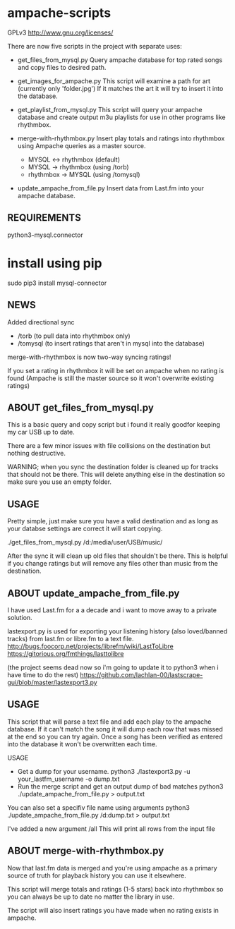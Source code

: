 # ampache-scripts
GPLv3 <http://www.gnu.org/licenses/>

There are now five scripts in the project with separate uses:

 * get_files_from_mysql.py
     Query ampache database for top rated songs and copy
     files to desired path.

 * get_images_for_ampache.py
     This script will examine a path for art (currently only 'folder.jpg')
     If it matches the art it will try to insert it into the database.

 * get_playlist_from_mysql.py
     This script will query your ampache database and create
     output m3u playlists for use in other programs like rhythmbox.

 * merge-with-rhythmbox.py
     Insert play totals and ratings into rhythmbox using
     Ampache queries as a master source.

     * MYSQL <-> rhythmbox (default)
     * MYSQL -> rhythmbox (using /torb)
     * rhythmbox -> MYSQL (using /tomysql)

 * update_ampache_from_file.py
     Insert data from Last.fm into your ampache database.


REQUIREMENTS
------------

python3-mysql.connector

# install using pip
sudo pip3 install mysql-connector

NEWS
----

Added  directional sync
 * /torb (to pull data into rhythmbox only)
 * /tomysql (to insert ratings that aren't in mysql into the database)

merge-with-rhythmbox is now two-way syncing ratings!

If you set a rating in rhythmbox it will be set on ampache when no rating is found
(Ampache is still the master source so it won't overwrite existing ratings)


ABOUT get_files_from_mysql.py
-----------------------------
This is a basic query and copy script but i found it really goodfor keeping my car USB up to date.

There are a few minor issues with file collisions on the destination but nothing destructive.

WARNING; when you sync the destination folder is cleaned up for tracks that should not be there.
This will delete anything else in the destination so make sure you use an empty folder.

USAGE
-----
Pretty simple, just make sure you have a valid destination and as long as your databse settings are correct it will start copying.

./get_files_from_mysql.py /d:/media/user/USB/music/

After the sync it will clean up old files that shouldn't be there.
This is helpful if you change ratings but will remove any files other than music from the destination.


ABOUT update_ampache_from_file.py
-------------------------
I have used Last.fm for a a decade and i want to move away to a private solution.

lastexport.py is used for exporting your listening history (also loved/banned tracks) from last.fm or libre.fm to a text file.
http://bugs.foocorp.net/projects/librefm/wiki/LastToLibre
https://gitorious.org/fmthings/lasttolibre

(the project seems dead now so i'm going to update it to python3 when i have time to do the rest)
https://github.com/lachlan-00/lastscrape-gui/blob/master/lastexport3.py


USAGE
-----
This script that will parse a text file and add each play to the ampache database.
If it can't match the song it will dump each row that was missed at the end so you can try again.
Once a song has been verified as entered into the database it won't be overwritten each time.

USAGE
 * Get a dump for your username.
     python3 ./lastexport3.py -u your_lastfm_username -o dump.txt
 * Run the merge script and get an output dump of bad matches
    python3 ./update_ampache_from_file.py > output.txt

You can also set a specifiv file name using arguments
    python3 ./update_ampache_from_file.py /d:dump.txt > output.txt

I've added a new argument /all
This will print all rows from the input file


ABOUT merge-with-rhythmbox.py
-----------------------------
Now that last.fm data is merged and you're using ampache as a primary source of truth for playback history you can use it elsewhere.

This script will merge totals and ratings (1-5 stars) back into rhythmbox so you can always be up to date no matter the library in use.

The script will also insert ratings you have made when no rating exists in ampache.

